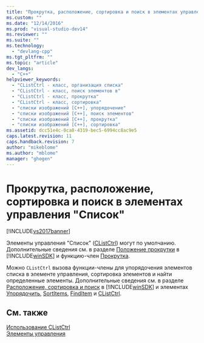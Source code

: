 ```yaml
---
title: "Прокрутка, расположение, сортировка и поиск в элементах управления &quot;Список&quot; | Microsoft Docs"
ms.custom: ""
ms.date: "12/14/2016"
ms.prod: "visual-studio-dev14"
ms.reviewer: ""
ms.suite: ""
ms.technology: 
  - "devlang-cpp"
ms.tgt_pltfrm: ""
ms.topic: "article"
dev_langs: 
  - "C++"
helpviewer_keywords: 
  - "CListCtrl - класс, организация списка"
  - "CListCtrl - класс, поиск элементов в"
  - "CListCtrl - класс, прокрутка"
  - "CListCtrl - класс, сортировка"
  - "списки изображений [C++], упорядочение"
  - "списки изображений [C++], поиск элементов"
  - "списки изображений [C++], прокрутка"
  - "списки изображений [C++], сортировка"
ms.assetid: dcc51e4c-0ca8-4319-bec5-6994cc8ac9e5
caps.latest.revision: 11
caps.handback.revision: 7
author: "mikeblome"
ms.author: "mblome"
manager: "ghogen"
---
```

# Прокрутка, расположение, сортировка и поиск в элементах управления &quot;Список&quot;
[!INCLUDE[vs2017banner](../assembler/inline/includes/vs2017banner.md)]

Элементы управления "Список" \([CListCtrl](../Topic/CListCtrl%20Class.md)\) могут по умолчанию.  Дополнительные сведения см. в разделе [Положение прокрутки](http://msdn.microsoft.com/library/windows/desktop/bb774736) в [!INCLUDE[winSDK](../atl/includes/winsdk_md.md)] и функцию\-член [Прокрутка](../Topic/CListCtrl::Scroll.md).  
  
 Можно `CListCtrl` вызова функции\-члены для упорядочения элементов списка в элементе управления, сортировка элементов и найти определенные элементы.  Дополнительные сведения см. в разделе [Расположение, сортировка и поиск](http://msdn.microsoft.com/library/windows/desktop/bb774736) в [!INCLUDE[winSDK](../atl/includes/winsdk_md.md)] и элементах [Упорядочить](../Topic/CListCtrl::Arrange.md), [SortItems](../Topic/CListCtrl::SortItems.md), [FindItem](../Topic/CListCtrl::FindItem.md) и [CListCtrl](../Topic/CListCtrl%20Class.md).  
  
## См. также  
 [Использование CListCtrl](../Topic/Using%20CListCtrl.md)   
 [Элементы управления](../mfc/controls-mfc.md)